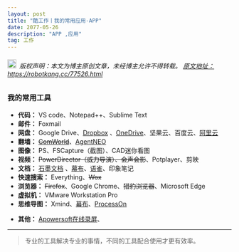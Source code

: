 ```yaml
---
layout: post
title: "酷工作丨我的常用应用-APP"
date: 2077-05-26 
description: "APP ,应用"
tag: 工作
---  
```

 

<h6><img src="https://robotkang-1257995526.cos.ap-chengdu.myqcloud.com/icon/copyright.png" alt="copyright" style="display:inline;margin-bottom: -5px;" width="20" height="20"> 版权声明：本文为博主原创文章，未经博主允许不得转载。
<a target="_blank" href="https://robotkang.cc/77526.html">原文地址：https://robotkang.cc/77526.html </a>
</h6>

<h3>我的常用工具</h3>          

- **代码：** VS code、Notepad++、Sublime Text
- **邮件：** Foxmail
- **网盘：** Google Drive、<a href="https://db.tt/jScaPxjzYr" target="_blank">Dropbox</a> 、<a href="https://onedrive.live.com?invref=893d49237b679666&invscr=90" target="_blank">OneDrive</a>、坚果云、百度云、<a href="https://pages.aliyundrive.com/mobile-page/web/beinvited.html?code=85356d4" target="_blank">阿里云</a>
- **翻墙：** ~~<a href="https://p.comworld.club/?aff=Q" target="_blank">ComWorld</a>~~、<a href="https://agneo.co/?rc=rxzyuip5" target="_blank">AgentNEO</a>
- **图像：** PS、FSCapture（截图）、CAD迷你看图
- **视频：** ~~PowerDirector（威力导演）、会声会影~~、Potplayer、剪映
- **文档：** <a href="https://shimo.im/?inviterid=6673547&invitername=%E4%BA%A2%E5%BF%97%E5%86%9B" target="_blank">石墨文档</a> 、<a href="https://mubu.com/inv/1620550" target="_blank">幕布</a>、<a href="https://www.yuque.com/login?platform=wechat&inviteToken=357df65e3061673e3b03a080fade2e496fdeafdc91a68970bdbd8d072de3064c" target="_blank">语雀</a>、印象笔记
- **快速搜索：** Everything、~~Wox~~
- **浏览器：** ~~Firefox~~、Google Chrome、~~猎豹浏览器~~、Microsoft Edge
- **虚拟机：** VMware Workstation Pro
- **思维导图：** Xmind、<a href="https://mubu.com/inv/1620550" target="_blank">幕布</a>、<a href="https://www.processon.com/i/5c19ca49e4b0e83682e60aef" target="_blank">ProcessOn</a>

<p></p>


- **其他：** <a href="https://www.apowersoft.cn/free-online-screen-recorder" target="_blank">Apowersoft在线录屏</a>、


           
----------
>  专业的工具解决专业的事情，不同的工具配合使用才更有效率。




  
